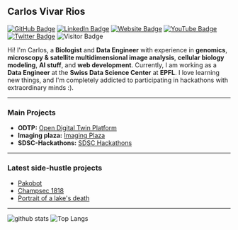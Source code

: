 ## Carlos Vivar Rios

[![GitHub Badge](https://img.shields.io/github/followers/caviri?style=social)](https://github.com/caviri?tab=followers)
[![LinkedIn Badge](https://img.shields.io/badge/My-LinkedIn-blue)](https://www.linkedin.com/in/carlos-vivar-rios-750a2473/)
[![Website Badge](https://img.shields.io/badge/Portfolio-Website-green)](https://www.carlosvivarrios.com)
[![YouTube Badge](https://img.shields.io/badge/My-YouTube-red)](https://www.youtube.com/@MoreAndDifferent)
[![Twitter Badge](https://img.shields.io/twitter/follow/giswqs?style=social)](https://x.com/katospiegel)
![Visitor Badge](https://visitor-badge.laobi.icu/badge?page_id=caviri.caviri)

Hi! I'm Carlos, a **Biologist** and **Data Engineer** with experience in **genomics**, **microscopy & satellite multidimensional image analysis**, **cellular biology modeling**, **AI stuff**, and **web development**. Currently, I am working as a **Data Engineer** at the **Swiss Data Science Center** at **EPFL**. I love learning new things, and I'm completely addicted to participating in hackathons with extraordinary minds :).

---

### Main Projects

- **ODTP:** [Open Digital Twin Platform](https://odtp-org.github.io/)
- **Imaging plaza:** [Imaging Plaza](https://www.datascience.ch/resources/imaging-plaza)
- **SDSC-Hackathons:** [SDSC Hackathons](https://sdsc-hackathons.ch/)

---

### Latest side-hustle projects

<!-- HASHNODE:START -->
- [Pakobot](https://github.com/caviri/pakobot)
- [Champsec 1818](https://github.com/caviri/champsec1818)
- [Portrait of a lake's death](https://github.com/h4ck1ng-science/portrait_of_a_lakes_death)
<!-- HASHNODE:END -->

---

![github stats](https://github-readme-stats-sigma-five.vercel.app/api?username=caviri&show_icons=true)
![Top Langs](https://github-readme-stats-sigma-five.vercel.app/api/top-langs/?username=caviri&langs_count=3&hide=javascript,go,html,css,tex)

<!-- ![Top Langs](https://github-readme-stats.vercel.app/api/top-langs/?username=caviri&hide_langs_below=10) -->
